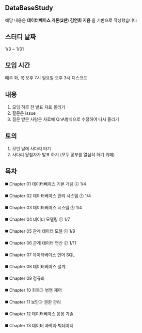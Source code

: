 
## DataBaseStudy
해당 내용은 **데이터베이스 개론(2판) 김연희 지음** 을 기반으로 작성했습니다


## 스터디 날짜 
1/3 ~ 1/31



## 모임 시간
매주 화, 목 오후 7시 일요일 오후 3시
디스코드



## 내용
1. 모임 하루 전 발표 자료 올리기
2. 질문은 issue
3. 질문 받은 사람은 자료에 QnA형식으로 수정하여 다시 올리기

## 토의
1. 모인 날에 사다리 타기
2. 사다리 당첨자가 발표 하기 (모두 공부를 열심히 하기 위해)


## 목차
◼️ Chapter 01 데이터베이스 기본 개념   🕖 1/4

◼️ Chapter 02 데이터베이스 관리 시스템 🕖 1/4

◼️ Chapter 03 데이터베이스 시스템      🕖 1/4

◼️ Chapter 04 데이터 모델링            🕖 1/7

◼️ Chapter 05 관계 데이터 모델         🕖 1/9

◼️ Chapter 06 관계 데이터 연산         🕖 1/11

◼️ Chapter 07 데이터베이스 언어 SQL

◼️ Chapter 08 데이터베이스 설계

◼️ Chapter 09 정규화

◼️ Chapter 10 회복과 병행 제어

◼️ Chapter 11 보안과 권한 관리

◼️ Chapter 12 데이터베이스 응용 기술

◼️ Chapter 13 데이터 과학과 빅데이터
